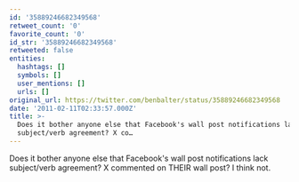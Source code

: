 ```yaml
---
id: '35889246682349568'
retweet_count: '0'
favorite_count: '0'
id_str: '35889246682349568'
retweeted: false
entities:
  hashtags: []
  symbols: []
  user_mentions: []
  urls: []
original_url: https://twitter.com/benbalter/status/35889246682349568
date: '2011-02-11T02:33:57.000Z'
title: >-
  Does it bother anyone else that Facebook's wall post notifications lack
  subject/verb agreement? X co…
---
```


Does it bother anyone else that Facebook's wall post notifications lack subject/verb agreement? X commented on THEIR wall post? I think not.
